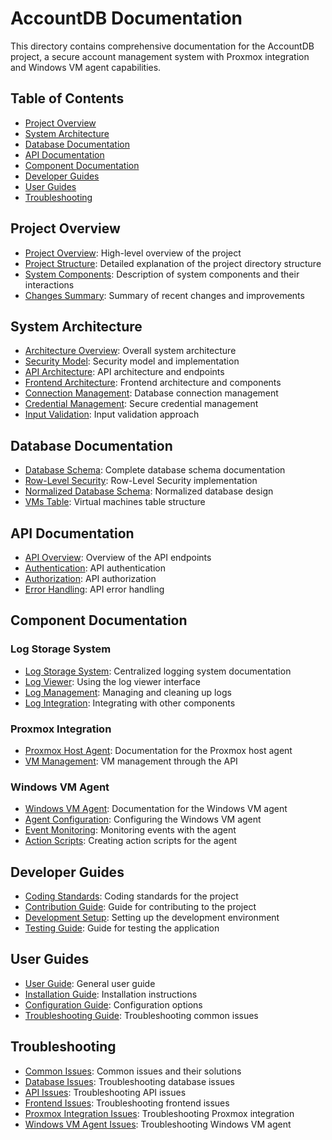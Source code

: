 # AccountDB Documentation

This directory contains comprehensive documentation for the AccountDB project, a secure account management system with Proxmox integration and Windows VM agent capabilities.

## Table of Contents

- [Project Overview](#project-overview)
- [System Architecture](#system-architecture)
- [Database Documentation](#database-documentation)
- [API Documentation](#api-documentation)
- [Component Documentation](#component-documentation)
- [Developer Guides](#developer-guides)
- [User Guides](#user-guides)
- [Troubleshooting](#troubleshooting)

## Project Overview

- [Project Overview](project_overview.md): High-level overview of the project
- [Project Structure](project_structure.md): Detailed explanation of the project directory structure
- [System Components](architecture/overview.md): Description of system components and their interactions
- [Changes Summary](changes_summary.md): Summary of recent changes and improvements

## System Architecture

- [Architecture Overview](architecture/overview.md): Overall system architecture
- [Security Model](architecture/security_model.md): Security model and implementation
- [API Architecture](architecture/api_architecture.md): API architecture and endpoints
- [Frontend Architecture](architecture/frontend_architecture.md): Frontend architecture and components
- [Connection Management](architecture/connection_management.md): Database connection management
- [Credential Management](architecture/credential_management.md): Secure credential management
- [Input Validation](architecture/input_validation.md): Input validation approach

## Database Documentation

- [Database Schema](database/schema.md): Complete database schema documentation
- [Row-Level Security](database/row_level_security.md): Row-Level Security implementation
- [Normalized Database Schema](architecture/normalized_database_schema.md): Normalized database design
- [VMs Table](database/vms_table.md): Virtual machines table structure

## API Documentation

- [API Overview](api/README.md): Overview of the API endpoints
- [Authentication](architecture/security_model.md#authentication): API authentication
- [Authorization](architecture/security_model.md#authorization): API authorization
- [Error Handling](architecture/api_architecture.md#error-handling): API error handling

## Component Documentation

### Log Storage System

- [Log Storage System](log_storage.md): Centralized logging system documentation
- [Log Viewer](log_storage.md#log-viewer): Using the log viewer interface
- [Log Management](log_storage.md#log-management): Managing and cleaning up logs
- [Log Integration](log_storage.md#integration): Integrating with other components

### Proxmox Integration

- [Proxmox Host Agent](../proxmox_host/README.md): Documentation for the Proxmox host agent
- [VM Management](architecture/api_architecture.md#vm-management): VM management through the API

### Windows VM Agent

- [Windows VM Agent](../windows_vm_agent/README.md): Documentation for the Windows VM agent
- [Agent Configuration](../windows_vm_agent/README.md#configuration): Configuring the Windows VM agent
- [Event Monitoring](../windows_vm_agent/README.md#event-monitoring): Monitoring events with the agent
- [Action Scripts](../windows_vm_agent/README.md#creating-action-scripts): Creating action scripts for the agent

## Developer Guides

- [Coding Standards](developer_guides/coding_standards.md): Coding standards for the project
- [Contribution Guide](developer_guides/contribution_guide.md): Guide for contributing to the project
- [Development Setup](developer_guides/development_setup.md): Setting up the development environment
- [Testing Guide](developer_guides/testing_guide.md): Guide for testing the application

## User Guides

- [User Guide](user_guides/user_guide.md): General user guide
- [Installation Guide](user_guides/installation_guide.md): Installation instructions
- [Configuration Guide](user_guides/configuration_guide.md): Configuration options
- [Troubleshooting Guide](user_guides/troubleshooting_guide.md): Troubleshooting common issues

## Troubleshooting

- [Common Issues](user_guides/troubleshooting_guide.md): Common issues and their solutions
- [Database Issues](user_guides/troubleshooting_guide.md#database-issues): Troubleshooting database issues
- [API Issues](user_guides/troubleshooting_guide.md#api-issues): Troubleshooting API issues
- [Frontend Issues](user_guides/troubleshooting_guide.md#frontend-issues): Troubleshooting frontend issues
- [Proxmox Integration Issues](user_guides/troubleshooting_guide.md#proxmox-integration-issues): Troubleshooting Proxmox integration
- [Windows VM Agent Issues](user_guides/troubleshooting_guide.md#windows-vm-agent-issues): Troubleshooting Windows VM agent
